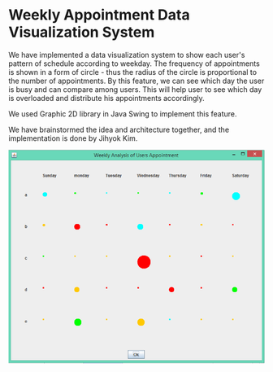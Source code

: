 # Weekly Appointment Data Visualization System

We have implemented a data visualization system to show each user's pattern of schedule according to weekday.
The frequency of appointments is shown in a form of circle - thus the radius of the circle is proportional to the number of appointments.
By this feature, we can see which day the user is busy and can compare among users. This will help user to see which day is overloaded and distribute his appointments accordingly.

We used Graphic 2D library in Java Swing to implement this feature.  

We have brainstormed the idea and architecture together, and the implementation is done by Jihyok Kim.

![Bonus GUI PNG](BonusGUI.png)
